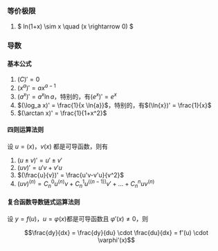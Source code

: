 ### 等价极限

1. $ ln(1+x) \sim x  \quad (x \rightarrow 0) $

### 导数

#### 基本公式

1. $(C)'=0$  
2. $(x^a)' = ax^{a-1}$  
3. $(a^x)' = a^x \ln{a}$，特别的，有$(e^x)' = e^x$  
4. $(\log_a x)' = \frac{1}{x \ln{a}}$，特别的，有$(\ln{x})' = \frac{1}{x}$  
5. $(\arctan x)' = \frac{1}{1+x^2}$  

#### 四则运算法则

设 $u=(x)$，$v(x)$ 都是可导函数，则有
1. $(u \pm v)' = u' \pm v'$
2. $(uv)' = u'v + v'u$
3. $(\frac{u}{v})' = \frac{u'v-v'u}{v^2}$
4. $(uv)^(n) = C^0_n u^{(n)} v + C^1_n u^{((n-1))} v' + \ldots + C^n_n u v^{(n)}$

#### 复合函数导数链式运算法则

设 $y=f(u)$，$u= \varphi(x)$都是可导函数且 $\varphi'(x) \neq 0$，则

$$\frac{dy}{dx} = \frac{dy}{du} \cdot \frac{du}{dx} = f'(u) \cdot \varphi'(x)$$

